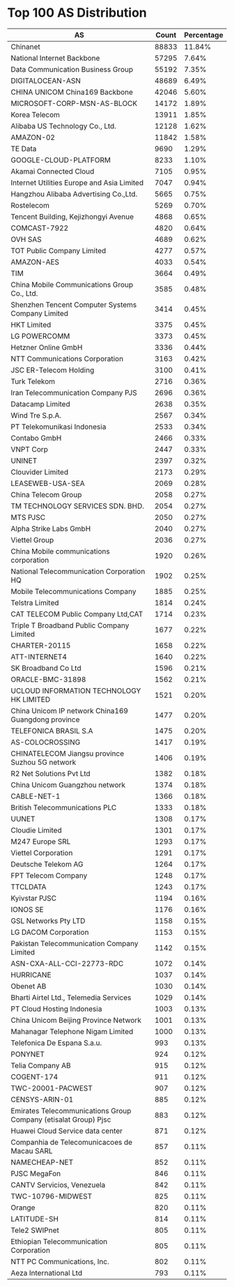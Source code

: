 # Top 100 AS Distribution
| AS | Count | Percentage |
|----|----|----|
| Chinanet | 88833 | 11.84% |
| National Internet Backbone | 57295 | 7.64% |
| Data Communication Business Group | 55192 | 7.35% |
| DIGITALOCEAN-ASN | 48689 | 6.49% |
| CHINA UNICOM China169 Backbone | 42046 | 5.60% |
| MICROSOFT-CORP-MSN-AS-BLOCK | 14172 | 1.89% |
| Korea Telecom | 13911 | 1.85% |
| Alibaba US Technology Co., Ltd. | 12128 | 1.62% |
| AMAZON-02 | 11842 | 1.58% |
| TE Data | 9690 | 1.29% |
| GOOGLE-CLOUD-PLATFORM | 8233 | 1.10% |
| Akamai Connected Cloud | 7105 | 0.95% |
| Internet Utilities Europe and Asia Limited | 7047 | 0.94% |
| Hangzhou Alibaba Advertising Co.,Ltd. | 5665 | 0.75% |
| Rostelecom | 5269 | 0.70% |
| Tencent Building, Kejizhongyi Avenue | 4868 | 0.65% |
| COMCAST-7922 | 4820 | 0.64% |
| OVH SAS | 4689 | 0.62% |
| TOT Public Company Limited | 4277 | 0.57% |
| AMAZON-AES | 4033 | 0.54% |
| TIM | 3664 | 0.49% |
| China Mobile Communications Group Co., Ltd. | 3585 | 0.48% |
| Shenzhen Tencent Computer Systems Company Limited | 3414 | 0.45% |
| HKT Limited | 3375 | 0.45% |
| LG POWERCOMM | 3373 | 0.45% |
| Hetzner Online GmbH | 3336 | 0.44% |
| NTT Communications Corporation | 3163 | 0.42% |
| JSC ER-Telecom Holding | 3100 | 0.41% |
| Turk Telekom | 2716 | 0.36% |
| Iran Telecommunication Company PJS | 2696 | 0.36% |
| Datacamp Limited | 2638 | 0.35% |
| Wind Tre S.p.A. | 2567 | 0.34% |
| PT Telekomunikasi Indonesia | 2533 | 0.34% |
| Contabo GmbH | 2466 | 0.33% |
| VNPT Corp | 2447 | 0.33% |
| UNINET | 2397 | 0.32% |
| Clouvider Limited | 2173 | 0.29% |
| LEASEWEB-USA-SEA | 2069 | 0.28% |
| China Telecom Group | 2058 | 0.27% |
| TM TECHNOLOGY SERVICES SDN. BHD. | 2054 | 0.27% |
| MTS PJSC | 2050 | 0.27% |
| Alpha Strike Labs GmbH | 2040 | 0.27% |
| Viettel Group | 2036 | 0.27% |
| China Mobile communications corporation | 1920 | 0.26% |
| National Telecommunication Corporation HQ | 1902 | 0.25% |
| Mobile Telecommunications Company | 1885 | 0.25% |
| Telstra Limited | 1814 | 0.24% |
| CAT TELECOM Public Company Ltd,CAT | 1714 | 0.23% |
| Triple T Broadband Public Company Limited | 1677 | 0.22% |
| CHARTER-20115 | 1658 | 0.22% |
| ATT-INTERNET4 | 1640 | 0.22% |
| SK Broadband Co Ltd | 1596 | 0.21% |
| ORACLE-BMC-31898 | 1562 | 0.21% |
| UCLOUD INFORMATION TECHNOLOGY HK LIMITED | 1521 | 0.20% |
| China Unicom IP network China169 Guangdong province | 1477 | 0.20% |
| TELEFONICA BRASIL S.A | 1475 | 0.20% |
| AS-COLOCROSSING | 1417 | 0.19% |
| CHINATELECOM Jiangsu province Suzhou 5G network | 1406 | 0.19% |
| R2 Net Solutions Pvt Ltd | 1382 | 0.18% |
| China Unicom Guangzhou network | 1374 | 0.18% |
| CABLE-NET-1 | 1366 | 0.18% |
| British Telecommunications PLC | 1333 | 0.18% |
| UUNET | 1308 | 0.17% |
| Cloudie Limited | 1301 | 0.17% |
| M247 Europe SRL | 1293 | 0.17% |
| Viettel Corporation | 1291 | 0.17% |
| Deutsche Telekom AG | 1264 | 0.17% |
| FPT Telecom Company | 1248 | 0.17% |
| TTCLDATA | 1243 | 0.17% |
| Kyivstar PJSC | 1194 | 0.16% |
| IONOS SE | 1176 | 0.16% |
| GSL Networks Pty LTD | 1158 | 0.15% |
| LG DACOM Corporation | 1153 | 0.15% |
| Pakistan Telecommunication Company Limited | 1142 | 0.15% |
| ASN-CXA-ALL-CCI-22773-RDC | 1072 | 0.14% |
| HURRICANE | 1037 | 0.14% |
| Obenet AB | 1030 | 0.14% |
| Bharti Airtel Ltd., Telemedia Services | 1029 | 0.14% |
| PT Cloud Hosting Indonesia | 1003 | 0.13% |
| China Unicom Beijing Province Network | 1001 | 0.13% |
| Mahanagar Telephone Nigam Limited | 1000 | 0.13% |
| Telefonica De Espana S.a.u. | 993 | 0.13% |
| PONYNET | 924 | 0.12% |
| Telia Company AB | 915 | 0.12% |
| COGENT-174 | 911 | 0.12% |
| TWC-20001-PACWEST | 907 | 0.12% |
| CENSYS-ARIN-01 | 885 | 0.12% |
| Emirates Telecommunications Group Company (etisalat Group) Pjsc | 883 | 0.12% |
| Huawei Cloud Service data center | 871 | 0.12% |
| Companhia de Telecomunicacoes de Macau SARL | 857 | 0.11% |
| NAMECHEAP-NET | 852 | 0.11% |
| PJSC MegaFon | 846 | 0.11% |
| CANTV Servicios, Venezuela | 842 | 0.11% |
| TWC-10796-MIDWEST | 825 | 0.11% |
| Orange | 820 | 0.11% |
| LATITUDE-SH | 814 | 0.11% |
| Tele2 SWIPnet | 805 | 0.11% |
| Ethiopian Telecommunication Corporation | 805 | 0.11% |
| NTT PC Communications, Inc. | 802 | 0.11% |
| Aeza International Ltd | 793 | 0.11% |
